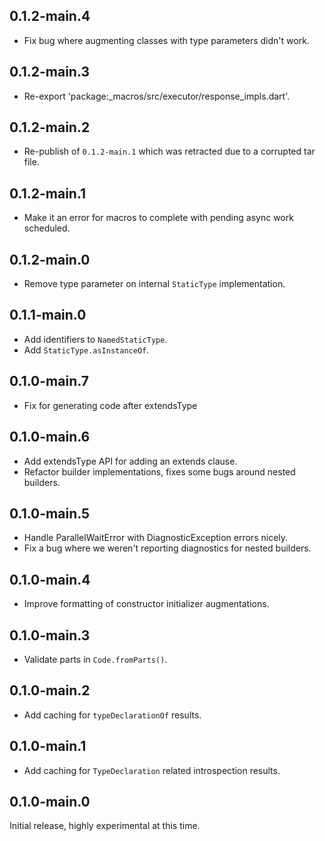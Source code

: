 ## 0.1.2-main.4

- Fix bug where augmenting classes with type parameters didn't work.

## 0.1.2-main.3

- Re-export 'package:_macros/src/executor/response_impls.dart'.

## 0.1.2-main.2

- Re-publish of `0.1.2-main.1` which was retracted due to a corrupted tar file.

## 0.1.2-main.1

- Make it an error for macros to complete with pending async work scheduled.

## 0.1.2-main.0

- Remove type parameter on internal `StaticType` implementation.

## 0.1.1-main.0

- Add identifiers to `NamedStaticType`.
- Add `StaticType.asInstanceOf`.

## 0.1.0-main.7

- Fix for generating code after extendsType

## 0.1.0-main.6

- Add extendsType API for adding an extends clause.
- Refactor builder implementations, fixes some bugs around nested builders.

## 0.1.0-main.5

- Handle ParallelWaitError with DiagnosticException errors nicely.
- Fix a bug where we weren't reporting diagnostics for nested builders.

## 0.1.0-main.4

- Improve formatting of constructor initializer augmentations.

## 0.1.0-main.3

- Validate parts in `Code.fromParts()`.

## 0.1.0-main.2

- Add caching for `typeDeclarationOf` results.

## 0.1.0-main.1

- Add caching for `TypeDeclaration` related introspection results.

## 0.1.0-main.0

Initial release, highly experimental at this time.
